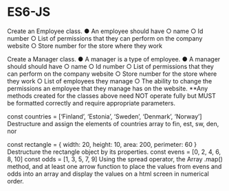 # ES6-JS
Create an Employee class. 
● An employee should have 
  ○ name 
  ○ Id number 
  ○ List of permissions that they can perform on the company website 
  ○ Store number for the store where they work

Create a Manager class. 
● A manager is a type of employee. 
  ● A manager should should have 
  ○ name 
  ○ Id number 
  ○ List of permissions that they can perform on the company website 
  ○ Store number for the store where they work ○ List of employees they manage 
  ○ The ability to change the permissions an employee that they manage has on the website.
**Any methods created for the classes above need NOT operate fully but MUST be formatted correctly and require appropriate parameters.

const countries = [‘Finland’, ‘Estonia’, ‘Sweden’, ‘Denmark’, ‘Norway’] 
  Destructure and assign the elements of countries array to fin, est, sw, den, nor

const rectangle = { width: 20, height: 10, area: 200, perimeter: 60 } 
  Destructure the rectangle object by its properties.
const evens = [0, 2, 4, 6, 8, 10] const odds = [1, 3, 5, 7, 9] 
  Using the spread operator, the Array .map() method, and at least one arrow function to place the values from evens and odds into an array and display the values on a html screen in numerical order.
